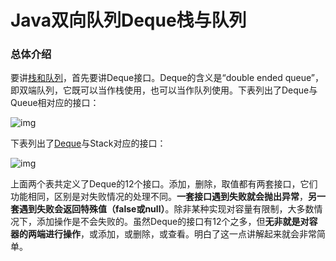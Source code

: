 # Java双向队列Deque栈与队列

### 总体介绍

要讲[栈和队列](https://so.csdn.net/so/search?q=栈和队列&spm=1001.2101.3001.7020)，首先要讲Deque接口。Deque的含义是“double ended queue”，即双端队列，它既可以当作栈使用，也可以当作队列使用。下表列出了Deque与Queue相对应的接口：

![img](https://img-blog.csdnimg.cn/20181222160806384)

下表列出了[Deque](https://so.csdn.net/so/search?q=Deque&spm=1001.2101.3001.7020)与Stack对应的接口：

![img](https://img-blog.csdnimg.cn/20181222160806404)

上面两个表共定义了Deque的12个接口。添加，删除，取值都有两套接口，它们功能相同，区别是对失败情况的处理不同。**一套接口遇到失败就会抛出异常**，**另一套遇到失败会返回特殊值（false或null）**。除非某种实现对容量有限制，大多数情况下，添加操作是不会失败的。虽然Deque的接口有12个之多，但**无非就是对容器的两端进行操作**，或添加，或删除，或查看。明白了这一点讲解起来就会非常简单。